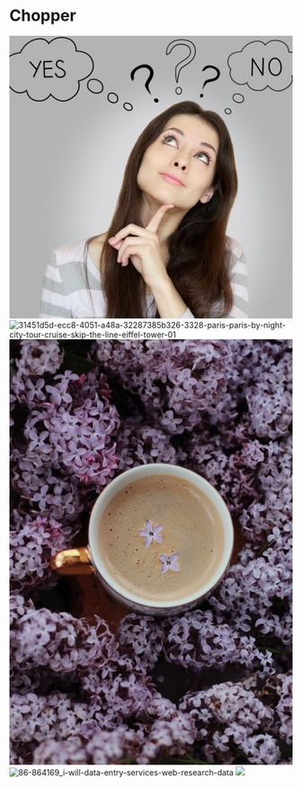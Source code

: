 # Chopper
![decision](https://github.com/totoro65/91-REPLIKANT/blob/main/decision.jpg?raw=true)
![31451d5d-ecc8-4051-a48a-32287385b326-3328-paris-paris-by-night-city-tour-cruise-skip-the-line-eiffel-tower-01](https://github.com/totoro65/CHOPPER/blob/main/31451d5d-ecc8-4051-a48a-32287385b326-3328-paris-paris-by-night-city-tour-cruise-skip-the-line-eiffel-tower-01.jpg?raw=true)
![pexels-ioana-motoc-4376212](https://github.com/totoro65/91-REPLIKANT/blob/main/pexels-ioana-motoc-4376212.jpg?raw=true)
![86-864169_i-will-data-entry-services-web-research-data](https://github.com/totoro65/CHOPPER/blob/main/86-864169_i-will-data-entry-services-web-research-data.png?raw=true)
![](https://github.com/totoro65/CHOPPER/blob/main/390cff28372d0cdedbb2a22518b4ca9e.jpg?raw=true)

